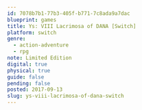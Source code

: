 ```yaml
---
id: 7078b7b1-77b3-405f-b771-7c8ada9a7dac
blueprint: games
title: Ys: VIII Lacrimosa of DANA [Switch]
platform: switch
genre:
  - action-adventure
  - rpg
note: Limited Edition
digital: true
physical: true
guide: false
pending: false
posted: 2017-09-13
slug: ys-viii-lacrimosa-of-dana-switch
---
```

